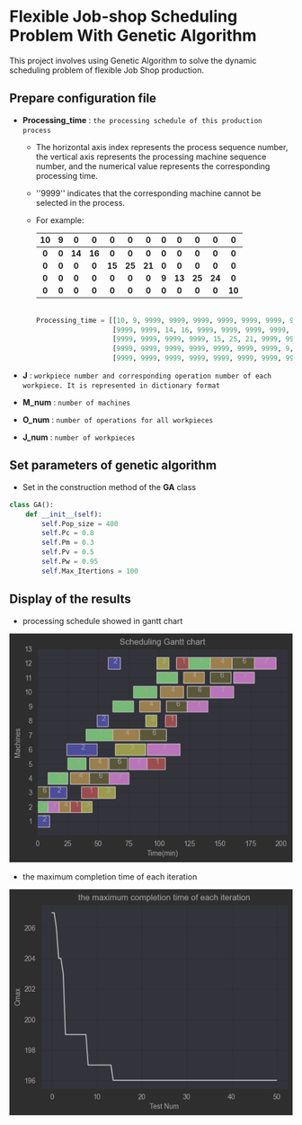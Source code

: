 # Flexible Job-shop Scheduling Problem With Genetic Algorithm

This project involves using Genetic Algorithm to solve the dynamic scheduling problem of flexible Job Shop production.

## Prepare configuration file

* **Processing_time** : `the processing schedule of this production process`
    * The horizontal axis index represents the process sequence number, the vertical axis represents the processing
      machine sequence number, and the numerical value represents the corresponding processing time.
    * ''9999'' indicates that the corresponding machine cannot be selected in the process. 
    * For example:

      |  10   |   9   |   0    |   0    |   0    |   0    |   0    |   0   |   0    |   0    |   0    |   0    |
      |:-----:|:-----:|:------:|:------:|:------:|:------:|:------:|:-----:|:------:|:------:|:------:|:------:|
      | **0** | **0** | **14** | **16** | **0**  | **0**  | **0**  | **0** | **0**  | **0**  | **0**  | **0**  |
      | **0** | **0** | **0**  | **0**  | **15** | **25** | **21** | **0** | **0**  | **0**  | **0**  | **0**  |
      | **0** | **0** | **0**  | **0**  | **0**  | **0**  | **0**  | **9** | **13** | **25** | **24** | **0**  |
      | **0** | **0** | **0**  | **0**  | **0**  | **0**  | **0**  | **0** | **0**  | **0**  | **0**  | **10** |

      ```python

      Processing_time = [[10, 9, 9999, 9999, 9999, 9999, 9999, 9999, 9999, 9999, 9999, 9999],
                         [9999, 9999, 14, 16, 9999, 9999, 9999, 9999, 9999, 9999, 9999, 9999],
                         [9999, 9999, 9999, 9999, 15, 25, 21, 9999, 9999, 9999, 9999, 9999],
                         [9999, 9999, 9999, 9999, 9999, 9999, 9999, 9, 13, 15, 24, 9999],
                         [9999, 9999, 9999, 9999, 9999, 9999, 9999, 9999, 9999, 9999, 9999, 10]]
      ```

* **J** : `workpiece number and corresponding operation number of each workpiece. It is represented in dictionary format`

* **M_num** :  `number of machines`

* **O_num** :  `number of operations for all workpieces`

* **J_num** :  `number of workpieces`

## Set parameters of genetic algorithm

* Set in the construction method of the **GA** class

```python
class GA():
    def __init__(self):
        self.Pop_size = 400
        self.Pc = 0.8
        self.Pm = 0.3
        self.Pv = 0.5
        self.Pw = 0.95
        self.Max_Itertions = 100
```

## Display of the results

* processing schedule showed in gantt chart

![](picture/img_1.png)

* the maximum completion time of each iteration

![](picture/img_2.png)
